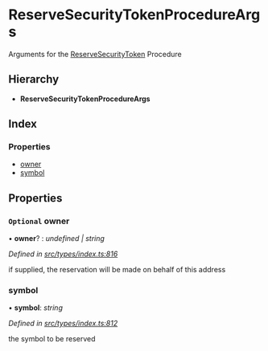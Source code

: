 # ReserveSecurityTokenProcedureArgs

Arguments for the [ReserveSecurityToken](../enums/_types_index_.proceduretype.md#reservesecuritytoken) Procedure

## Hierarchy

* **ReserveSecurityTokenProcedureArgs**

## Index

### Properties

* [owner](_types_index_.reservesecuritytokenprocedureargs.md#optional-owner)
* [symbol](_types_index_.reservesecuritytokenprocedureargs.md#symbol)

## Properties

### `Optional` owner

• **owner**? : _undefined \| string_

_Defined in_ [_src/types/index.ts:816_](https://github.com/PolymathNetwork/polymath-sdk/blob/e8bbc1e/src/types/index.ts#L816)

if supplied, the reservation will be made on behalf of this address

### symbol

• **symbol**: _string_

_Defined in_ [_src/types/index.ts:812_](https://github.com/PolymathNetwork/polymath-sdk/blob/e8bbc1e/src/types/index.ts#L812)

the symbol to be reserved

